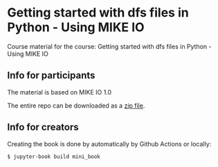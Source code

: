 # Getting started with dfs files in Python - Using MIKE IO
Course material for the course: Getting started with dfs files in Python - Using MIKE IO


## Info for participants

The material is based on MIKE IO 1.0


The entire repo can be downloaded as a [zip file](https://github.com/DHI/getting-started-with-mikeio/archive/refs/heads/main.zip).

## Info for creators

Creating the book is done by automatically by Github Actions or locally:
```
$ jupyter-book build mini_book
```
